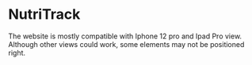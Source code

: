 # NutriTrack
The website is mostly compatible with Iphone 12 pro and Ipad Pro view. Although other views could work, some elements may not be positioned right.

